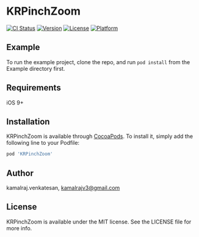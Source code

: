 # KRPinchZoom

[![CI Status](https://img.shields.io/travis/kamalraj.venkatesan/KRPinchZoom.svg?style=flat)](https://travis-ci.org/kamalraj.venkatesan/KRPinchZoom)
[![Version](https://img.shields.io/cocoapods/v/KRPinchZoom.svg?style=flat)](https://cocoapods.org/pods/KRPinchZoom)
[![License](https://img.shields.io/cocoapods/l/KRPinchZoom.svg?style=flat)](https://cocoapods.org/pods/KRPinchZoom)
[![Platform](https://img.shields.io/cocoapods/p/KRPinchZoom.svg?style=flat)](https://cocoapods.org/pods/KRPinchZoom)

## Example

To run the example project, clone the repo, and run `pod install` from the Example directory first.

## Requirements
iOS 9+

## Installation

KRPinchZoom is available through [CocoaPods](https://cocoapods.org). To install
it, simply add the following line to your Podfile:

```ruby
pod 'KRPinchZoom'
```

## Author

kamalraj.venkatesan, kamalrajv3@gmail.com

## License

KRPinchZoom is available under the MIT license. See the LICENSE file for more info.
